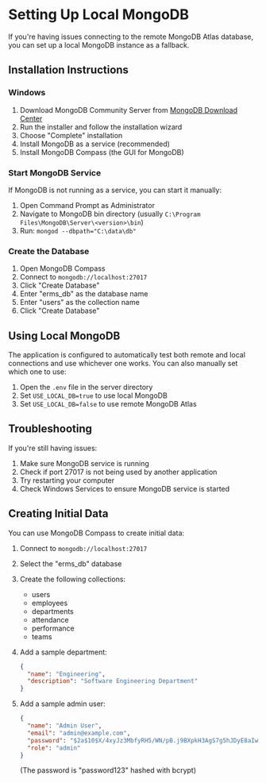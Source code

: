 # Setting Up Local MongoDB

If you're having issues connecting to the remote MongoDB Atlas database, you can set up a local MongoDB instance as a fallback.

## Installation Instructions

### Windows

1. Download MongoDB Community Server from [MongoDB Download Center](https://www.mongodb.com/try/download/community)
2. Run the installer and follow the installation wizard
3. Choose "Complete" installation
4. Install MongoDB as a service (recommended)
5. Install MongoDB Compass (the GUI for MongoDB)

### Start MongoDB Service

If MongoDB is not running as a service, you can start it manually:

1. Open Command Prompt as Administrator
2. Navigate to MongoDB bin directory (usually `C:\Program Files\MongoDB\Server\<version>\bin`)
3. Run: `mongod --dbpath="C:\data\db"`

### Create the Database

1. Open MongoDB Compass
2. Connect to `mongodb://localhost:27017`
3. Click "Create Database"
4. Enter "erms_db" as the database name
5. Enter "users" as the collection name
6. Click "Create Database"

## Using Local MongoDB

The application is configured to automatically test both remote and local connections and use whichever one works. You can also manually set which one to use:

1. Open the `.env` file in the server directory
2. Set `USE_LOCAL_DB=true` to use local MongoDB
3. Set `USE_LOCAL_DB=false` to use remote MongoDB Atlas

## Troubleshooting

If you're still having issues:

1. Make sure MongoDB service is running
2. Check if port 27017 is not being used by another application
3. Try restarting your computer
4. Check Windows Services to ensure MongoDB service is started

## Creating Initial Data

You can use MongoDB Compass to create initial data:

1. Connect to `mongodb://localhost:27017`
2. Select the "erms_db" database
3. Create the following collections:
   - users
   - employees
   - departments
   - attendance
   - performance
   - teams

4. Add a sample department:
   ```json
   {
     "name": "Engineering",
     "description": "Software Engineering Department"
   }
   ```

5. Add a sample admin user:
   ```json
   {
     "name": "Admin User",
     "email": "admin@example.com",
     "password": "$2a$10$X/4xyJz3MbfyRH5/WN/pB.j9BXpkH3AgS7g5hJDyE8aIw1fHKEUei",
     "role": "admin"
   }
   ```
   (The password is "password123" hashed with bcrypt)
